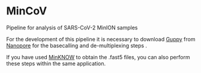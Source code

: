 # MinCoV
Pipeline for analysis of SARS-CoV-2 MinION samples

For the development of this pipeline it is necessary to download [Guppy](https://community.nanoporetech.com/downloads/guppy/release_notes) from [Nanopore](https://community.nanoporetech.com/downloads) for the basecalling and de-multiplexing steps .

If you have used [MinKNOW](https://community.nanoporetech.com/downloads/minion_release/release_notes) to obtain the .fast5 files, you can also perform these steps within the same application.
